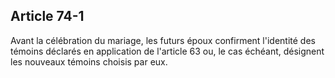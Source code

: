 Article 74-1
----
Avant la célébration du mariage, les futurs époux confirment l'identité des
témoins déclarés en application de l'article 63 ou, le cas échéant, désignent
les nouveaux témoins choisis par eux.
